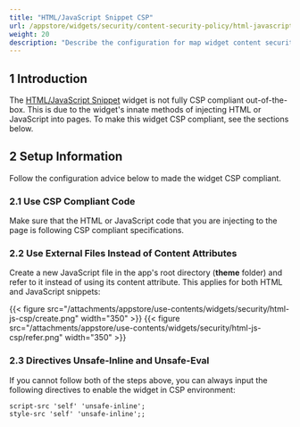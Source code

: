 ```yaml
---
title: "HTML/JavaScript Snippet CSP"
url: /appstore/widgets/security/content-security-policy/html-javascript-snippet-csp/
weight: 20
description: "Describe the configuration for map widget content security policy"
---
```


## 1 Introduction

The [HTML/JavaScript Snippet](/appstore/widgets/html-javascript-snippet/) widget is not fully CSP compliant out-of-the-box. This is due to the widget's innate methods of injecting HTML or JavaScript into pages. To make this widget CSP compliant, see the sections below.

## 2 Setup Information

Follow the configuration advice below to made the widget CSP compliant.

### 2.1 Use CSP Compliant Code

Make sure that the HTML or JavaScript code that you are injecting to the page is following CSP compliant specifications.

### 2.2 Use External Files Instead of Content Attributes

Create a new JavaScript file in the app's root directory (**theme** folder) and refer to it instead of using its content attribute. This applies for both HTML and JavaScript snippets:

{{< figure src="/attachments/appstore/use-contents/widgets/security/html-js-csp/create.png" width="350" >}}
{{< figure src="/attachments/appstore/use-contents/widgets/security/html-js-csp/refer.png" width="350" >}}

### 2.3 Directives Unsafe-Inline and Unsafe-Eval

If you cannot follow both of the steps above, you can always input the following directives to enable the widget in CSP environment:

```text
script-src 'self' 'unsafe-inline';
style-src 'self' 'unsafe-inline';;
```
